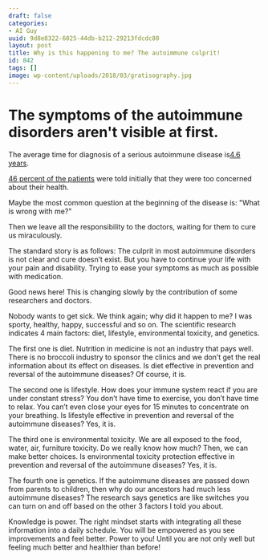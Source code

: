 ```yaml
---
draft: false
categories:
- AI Guy
uuid: 9d8e8322-6025-44db-b212-29213fdcdc80
layout: post
title: Why is this happening to me? The autoimmune culprit!
id: 842
tags: []
image: wp-content/uploads/2018/03/gratisography.jpg
---
```


# The symptoms of the autoimmune disorders aren't visible at first.

The average time for diagnosis of a serious autoimmune disease is[4.6 years](https://www.aarda.org/wp-content/uploads/2016/12/AARDA-Do_you_know_your_family_AQ-DoubleSided.pdf).

[46 percent of the patients](https://www.aarda.org/wp-content/uploads/2016/12/AARDA-Do_you_know_your_family_AQ-DoubleSided.pdf) were told initially that they were too concerned about their health.

Maybe the most common question at the beginning of the disease is: "What is wrong with me?" 

Then we leave all the responsibility to the doctors, waiting for them to cure us miraculously.

The standard story is as follows: The culprit in most autoimmune disorders is not clear and cure doesn’t exist. But you have to continue your life with your pain and disability. Trying to ease your symptoms as much as possible with medication.

Good news here! This is changing slowly by the contribution of some researchers and doctors.

Nobody wants to get sick. We think again; why did it happen to me? I was sporty, healthy, happy, successful and so on. The scientific research indicates 4 main factors: diet, lifestyle, environmental toxicity, and genetics.

The first one is diet. Nutrition in medicine is not an industry that pays well. There is no broccoli industry to sponsor the clinics and we don’t get the real information about its effect on diseases. Is diet effective in prevention and reversal of the autoimmune diseases? Of course, it is.

The second one is lifestyle. How does your immune system react if you are under constant stress? You don’t have time to exercise, you don’t have time to relax. You can’t even close your eyes for 15 minutes to concentrate on your breathing. Is lifestyle effective in prevention and reversal of the autoimmune diseases? Yes, it is.

The third one is environmental toxicity. We are all exposed to the food, water, air, furniture toxicity. Do we really know how much? Then, we can make better choices. Is environmental toxicity protection effective in prevention and reversal of the autoimmune diseases? Yes, it is.

The fourth one is genetics. If the autoimmune diseases are passed down from parents to children, then why do our ancestors had much less autoimmune diseases? The research says genetics are like switches you can turn on and off based on the other 3 factors I told you about.

Knowledge is power. The right mindset starts with integrating all these information into a daily schedule. You will be empowered as you see improvements and feel better. Power to you! Until you are not only well but feeling much better and healthier than before! 
